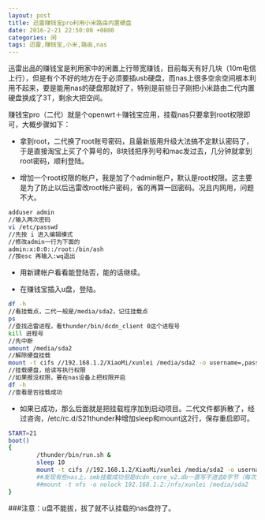 ```yaml
---
layout: post
title: 迅雷赚钱宝pro利用小米路由内置硬盘
date: 2016-2-21 22:50:00 +0800
categories: 闲
tags: 迅雷,赚钱宝,小米,路由,nas
---
```


迅雷出品的赚钱宝是利用家中的闲置上行带宽赚钱，目前每天有好几块（10m电信上行），但是有个不好的地方在于必须要插usb硬盘，而nas上很多空余空间根本利用不起来，要是能用nas的硬盘那就好了，特别是前些日子刚把小米路由二代内置硬盘换成了3T，剩余大把空间。

赚钱宝pro（二代）就是个openwrt＋赚钱宝应用，挂载nas只要拿到root权限即可，大概步骤如下：

+ 拿到root，二代换了root账号密码，且最新版用升级大法搞不定默认密码了，于是直接淘宝上买了个算号的，8块钱把序列号和mac发过去，几分钟就拿到root密码，顺利登陆。

+ 增加一个root权限的帐户，我是加了个admin帐户，默认是root权限。这主要是为了防止以后迅雷改root帐户密码，省的再算一回密码。况且内网用，问题不大。

```sh
adduser admin
//输入两次密码
vi /etc/passwd
//先按 i 进入编辑模式
//修改admin一行为下面的
admin:x:0:0::/root:/bin/ash
//按esc 再输入:wq退出
```

+ 用新建帐户看看能登陆否，能的话继续。

+ 在赚钱宝插入u盘，登陆。

```sh
df -h
//看挂载点，二代一般是/media/sda2，记住挂载点
ps
//查找迅雷进程，看thunder/bin/dcdn_client 0这个进程号
kill 进程号
//先中断
umount /media/sda2
//解除硬盘挂载
mount -t cifs //192.168.1.2/XiaoMi/xunlei /media/sda2 -o username=,password=,rw,dir_mode=0777,file_mode=0777
//挂载硬盘，给读写执行权限
//如果报没权限，要在nas设备上把权限开启
df -h
//查看是否挂载成功
```

+ 如果已成功，那么后面就是把挂载程序加到启动项目。二代文件都拆散了，经过咨询，/etc/rc.d/S21thunder种增加sleep和mount这2行，保存重启即可。

```sh
START=21
boot()
{
        /thunder/bin/run.sh &
        sleep 10
        mount -t cifs //192.168.1.2/XiaoMi/xunlei /media/sda2 -o username=,password=,rw,dir_mode=0777,file_mode=0777
        ##发现有些nas上，smb挂载成功但是dcdn_core_v2.db一直写不进去0字节（每次重启缓存就清空），可以换nfs挂载
        ##mount -t nfs -o nolock 192.168.1.2:/nfs/xunlei /media/sda2
}
```

###注意：u盘不能拔，拔了就不认挂载的nas盘符了。
